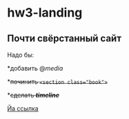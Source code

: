 # hw3-landing
## Почти свёрстанный сайт
Надо бы:

*добавить @_media_

*~~починить ```<section class="book">```~~

*~~сделать _**timeline**_~~

[Йа ссылка](https://radianika.github.io/hw3-landing/)
